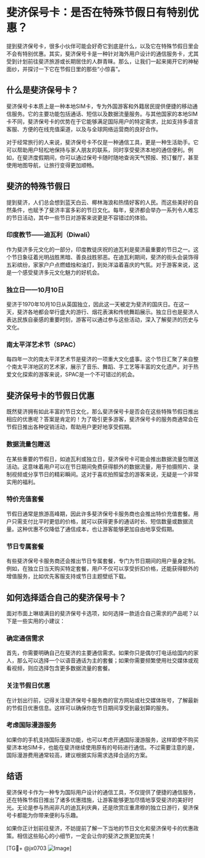 # 斐济保号卡：是否在特殊节假日有特别优惠？

提到斐济保号卡，很多小伙伴可能会好奇它到底是什么，以及它在特殊节假日里会不会有特别优惠。其实，斐济保号卡是一种针对海外用户设计的通信服务卡，尤其受到计划前往斐济旅游或长期居住的人群青睐。那么，让我们一起来揭开它的神秘面纱，并探讨一下它在节假日里的那些“小惊喜”。

## 什么是斐济保号卡？

斐济保号卡本质上是一种本地SIM卡，专为外国游客和外籍居民提供便捷的移动通信服务。它的主要功能包括通话、短信以及数据流量服务。与其他国家的本地SIM卡不同，斐济保号卡的优势在于它能够满足国际用户的特定需求，比如支持多语言客服、方便的在线充值渠道，以及与全球网络运营商的良好合作。

对于经常旅行的人来说，斐济保号卡不仅是一种通信工具，更是一种生活助手。它可以帮助用户轻松地保持与家人朋友的联系，同时享受斐济本地的通信便利。例如，在斐济度假期间，你可以通过保号卡随时随地查询天气预报、预订餐厅，甚至使用地图导航，让旅行变得更加顺畅。

## 斐济的特殊节假日

提到斐济，人们总会想到蓝天白云、椰林海浪和热情好客的人民。而这些美好的自然条件，也赋予了斐济丰富多彩的节日文化。每年，斐济都会举办一系列令人难忘的节日活动，其中一些节日对游客来说更是不容错过的体验。

### 印度教节——迪瓦利（Diwali）

作为斐济多元文化的一部分，印度教徒庆祝的迪瓦利是斐济最重要的节日之一。这个节日象征着光明战胜黑暗、善良战胜邪恶。在迪瓦利期间，斐济的街头会装饰得五彩缤纷，家家户户点燃蜡烛和油灯，到处洋溢着喜庆的气氛。对于游客来说，这是一个感受斐济多元文化魅力的好机会。

### 独立日——10月10日

斐济于1970年10月10日从英国独立，因此这一天被定为斐济的国庆日。在这一天，斐济各地都会举行盛大的游行、烟花表演和传统舞蹈展示。独立日也是斐济人表达民族自豪感的重要时刻，游客可以通过参与这些活动，深入了解斐济的历史与文化。

### 南太平洋艺术节（SPAC）

每四年一次的南太平洋艺术节是斐济的一项重大文化盛事。这个节日汇聚了来自整个南太平洋地区的艺术家，展示了音乐、舞蹈、手工艺等丰富的文化遗产。对于热爱文化探索的游客来说，SPAC是一个不可错过的机会。

## 斐济保号卡的节假日优惠

既然斐济拥有如此丰富的节日文化，那么斐济保号卡是否会在这些特殊节假日推出相应的优惠呢？答案是肯定的！为了吸引更多游客，斐济保号卡的服务商通常会在节假日推出各种促销活动，帮助用户更好地享受假期。

### 数据流量包赠送

在某些重要的节假日，如迪瓦利或独立日，斐济保号卡可能会推出数据流量包赠送活动。这意味着用户可以在节日期间免费获得额外的数据流量，用于拍摄照片、录制视频或分享节日的精彩瞬间。这对于喜欢拍照留念的游客来说，无疑是一个非常实用的福利。

### 特价充值套餐

节假日通常是旅游高峰期，因此许多斐济保号卡服务商也会推出特价充值套餐。用户只需支付比平时更低的价格，就可以获得更多的通话时长、短信数量或数据流量。这种优惠不仅降低了通信成本，也让游客能够更加自由地享受假期。

### 节日专属套餐

有些斐济保号卡服务商还会推出节日专属套餐，专门为节日期间的用户量身定制。例如，在独立日当天购买特定套餐，用户不仅可以享受折扣价格，还能获得额外的增值服务，比如优先客服支持或节日主题壁纸下载。

## 如何选择适合自己的斐济保号卡？

面对市面上琳琅满目的斐济保号卡选项，如何选择一款适合自己需求的产品呢？以下是一些实用的小建议：

### 确定通信需求

首先，你需要明确自己在斐济的主要通信需求。如果你只是偶尔打电话给国内的家人，那么可以选择一个以语音通话为主的套餐；如果你需要频繁使用社交媒体或观看视频，则应选择包含更多数据流量的套餐。

### 关注节假日优惠

在计划出行前，记得关注斐济保号卡服务商的官方网站或社交媒体账号，了解最新的节假日优惠信息。这样可以确保你在节日期间享受到最划算的服务。

### 考虑国际漫游服务

如果你的手机支持国际漫游功能，也可以考虑开通国际漫游服务，这样即使不购买斐济本地SIM卡，也能在斐济继续使用原有的号码进行通信。不过需要注意的是，国际漫游费用通常较高，建议根据实际需求选择合适的方案。

## 结语

斐济保号卡作为一种专为国际用户设计的通信工具，不仅提供了便捷的通信服务，还在特殊节假日推出了诸多优惠措施，让游客能够更加尽情地享受斐济的美好时光。无论是参与热闹非凡的迪瓦利庆典，还是欣赏庄重肃穆的独立日游行，斐济保号卡都能为你带来便利与乐趣。

如果你正计划前往斐济，不妨提前了解一下当地的节日文化和斐济保号卡的优惠政策。相信这些贴心的小细节，一定会让你的斐济之旅更加完美！

[TG💪+ @jx0703 ![Image](https://github.com/user-attachments/assets/dbca1d08-cadb-493c-b0ec-ad6f7a83f270)]